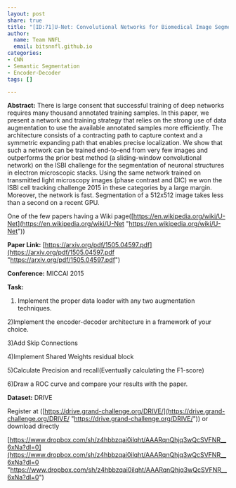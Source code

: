 ```yaml
---
layout: post
share: true
title: "[ID:71]U-Net: Convolutional Networks for Biomedical Image Segmentation"
author:
  name: Team NNFL
  email: bitsnnfl.github.io
categories:
- CNN
- Semantic Segmentation
- Encoder-Decoder
tags: []

---
```

**Abstract:** There is large consent that successful training of deep networks requires many thousand annotated training samples. In this paper, we present a network and training strategy that relies on the strong use of data augmentation to use the available annotated samples more efficiently. The architecture consists of a contracting path to capture context and a symmetric expanding path that enables precise localization. We show that such a network can be trained end-to-end from very few images and outperforms the prior best method (a sliding-window convolutional network) on the ISBI challenge for the segmentation of neuronal structures in electron microscopic stacks. Using the same network trained on transmitted light microscopy images (phase contrast and DIC) we won the ISBI cell tracking challenge 2015 in these categories by a large margin. Moreover, the network is fast. Segmentation of a 512x512 image takes less than a second on a recent GPU.

One of the few papers having a Wiki page([https://en.wikipedia.org/wiki/U-Net](https://en.wikipedia.org/wiki/U-Net "https://en.wikipedia.org/wiki/U-Net"))

**Paper Link:** [https://arxiv.org/pdf/1505.04597.pdf](https://arxiv.org/pdf/1505.04597.pdf "https://arxiv.org/pdf/1505.04597.pdf")

**Conference:** MICCAI 2015

**Task:**

1) Implement the proper data loader with any two augmentation techniques.

2)Implement the encoder-decoder architecture in a framework of your choice.

3)Add Skip Connections

4)Implement Shared Weights residual block

5)Calculate Precision and recall(Eventually calculating the F1-score)

6)Draw a ROC curve and compare your results with the paper.

**Dataset:** DRIVE

Register at ([https://drive.grand-challenge.org/DRIVE/](https://drive.grand-challenge.org/DRIVE/ "https://drive.grand-challenge.org/DRIVE/")) or download directly

[https://www.dropbox.com/sh/z4hbbzqai0ilqht/AAARqnQhjq3wQcSVFNR__6xNa?dl=0](https://www.dropbox.com/sh/z4hbbzqai0ilqht/AAARqnQhjq3wQcSVFNR__6xNa?dl=0 "https://www.dropbox.com/sh/z4hbbzqai0ilqht/AAARqnQhjq3wQcSVFNR__6xNa?dl=0")